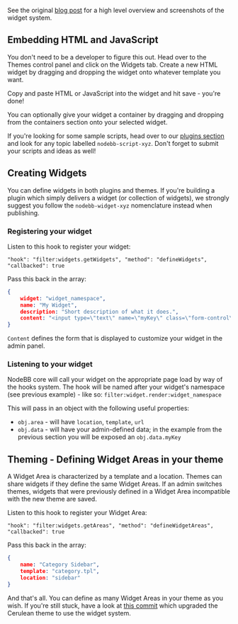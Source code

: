 See the original [blog post](http://blog.nodebb.org/widgets-system/) for a high level overview and screenshots of the widget system.

## Embedding HTML and JavaScript

You don't need to be a developer to figure this out. Head over to the Themes control panel and click on the Widgets tab. Create a new HTML widget by dragging and dropping the widget onto whatever template you want. 

Copy and paste HTML or JavaScript into the widget and hit save - you're done!

You can optionally give your widget a container by dragging and dropping from the containers section onto your selected widget.

If you're looking for some sample scripts, head over to our [plugins section](http://community.nodebb.org/category/7/nodebb-plugins) and look for any topic labelled `nodebb-script-xyz`. Don't forget to submit your scripts and ideas as well!


## Creating Widgets

You can define widgets in both plugins and themes. If you're building a plugin which simply delivers a widget (or collection of widgets), we strongly suggest you follow the `nodebb-widget-xyz` nomenclature instead when publishing.

### Registering your widget

Listen to this hook to register your widget:

    "hook": "filter:widgets.getWidgets", "method": "defineWidgets", "callbacked": true

Pass this back in the array:

```json
{
	widget: "widget_namespace",
	name: "My Widget",
	description: "Short description of what it does.",
	content: "<input type=\"text\" name=\"myKey\" class=\"form-control\" />"
}
```

`Content` defines the form that is displayed to customize your widget in the admin panel.

### Listening to your widget

NodeBB core will call your widget on the appropriate page load by way of the hooks system. The hook will be named after your widget's namespace (see previous example) - like so: `filter:widget.render:widget_namespace`

This will pass in an object with the following useful properties:

* `obj.area` - will have `location`, `template`, `url`
* `obj.data` - will have your admin-defined data; in the example from the previous section you will be exposed an `obj.data.myKey`

## Theming - Defining Widget Areas in your theme

A Widget Area is characterized by a template and a location. Themes can share widgets if they define the same Widget Areas. If an admin switches themes, widgets that were previously defined in a Widget Area incompatible with the new theme are saved.

Listen to this hook to register your Widget Area:

    "hook": "filter:widgets.getAreas", "method": "defineWidgetAreas", "callbacked": true

Pass this back in the array:

```json
{
	name: "Category Sidebar",
	template: "category.tpl",
	location: "sidebar"
}
```

And that's all. You can define as many Widget Areas in your theme as you wish. If you're still stuck, have a look at [this commit](https://github.com/designcreateplay/nodebb-theme-cerulean/commit/50e49a9da5a89484fa8001bbda2e613b69f18e86) which upgraded the Cerulean theme to use the widget system.

